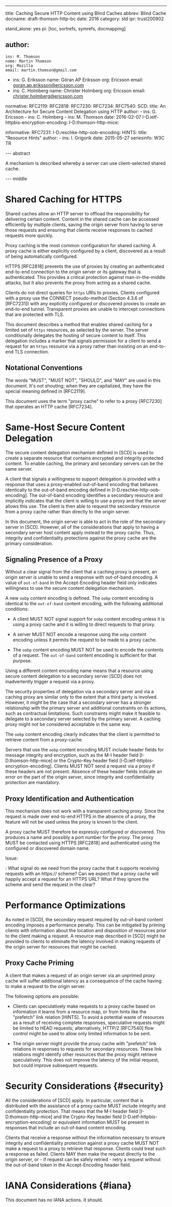 ---
title: Caching Secure HTTP Content using Blind Caches
abbrev: Blind Cache
docname: draft-thomson-http-bc
date: 2016
category: std
ipr: trust200902

stand_alone: yes
pi: [toc, sortrefs, symrefs, docmapping]

author:
 -
    ins: M. Thomson
    name: Martin Thomson
    org: Mozilla
    email: martin.thomson@gmail.com
 -
    ins: G. Eriksson
    name: Göran AP Eriksson
    org: Ericsson
    email: goran.ap.eriksson@ericsson.com
 -
    ins: C. Holmberg
    name: Christer Holmberg
    org: Ericsson
    email: christer.holmberg@ericsson.com


normative:
  RFC2119:
  RFC2818:
  RFC7230:
  RFC7234:
  RFC7540:
  SCD:
    title: An Architecture for Secure Content Delegation using HTTP
    author:
      - ins: G. Ericsson
      - ins: C. Holmberg
      - ins: M. Thomson
    date: 2016-02-07
  I-D.ietf-httpbis-encryption-encoding:
  I-D.thomson-http-mice:

informative:
  RFC7231:
  I-D.reschke-http-oob-encoding:
  HINTS:
    title: "Resource Hints"
    author:
      - ins: I. Grigorik
    date: 2015-05-27
    seriesinfo: W3C TR

--- abstract

A mechanism is described whereby a server can use client-selected shared cache.


--- middle

# Shared Caching for HTTPS

Shared caches allow an HTTP server to offload the responsibility for delivering
certain content.  Content in the shared cache can be accessed efficiently by
multiple clients, saving the origin server from having to serve those requests
and ensuring that clients receive responses to cached requests more quickly.

Proxy caching is the most common configuration for shared caching.  A proxy
cache is either explicitly configured by a client, discovered as a result of
being automatically configured.

HTTPS [RFC2818] prevents the use of proxies by creating an authenticated
end-to-end connection to the origin server or its gateway that is authenticated.
This provides a critical protection against man-in-the-middle attacks, but it
also prevents the proxy from acting as a shared cache.

Clients do not direct queries for `https` URIs to proxies.  Clients configured
with a proxy use the CONNECT pseudo-method (Section 4.3.6 of [RFC7231]) with any
explicitly configured or discovered proxies to create an end-to-end tunnel.
Transparent proxies are unable to intercept connections that are protected with
TLS.

This document describes a method that enables shared caching for a limited set
of `https` resources, as selected by the server.  The server conditionally
delegates the hosting of secure content to itself.  This delegation includes a
marker that signals permission for a client to send a request for an `https`
resource via a proxy rather than insisting on an end-to-end TLS connection.


## Notational Conventions

The words "MUST", "MUST NOT", "SHOULD", and "MAY" are used in this document.
It's not shouting; when they are capitalized, they have the special meaning
defined in [RFC2119].

This document uses the term "proxy cache" to refer to a proxy [RFC7230] that
operates an HTTP cache [RFC7234].


# Same-Host Secure Content Delegation

The secure content delegation mechanism defined in [SCD] is used to create a
separate resource that contains encrypted and integrity protected content.
To enable caching, the primary and secondary servers can be the same server.

A client that signals a willingness to support delegation is provided with a
response that uses a proxy-enabled out-of-band encoding that behaves identically
to the out-of-band encoding defined in [I-D.reschke-http-oob-encoding].  The
out-of-band encoding identifies a secondary resource and implicitly indicates
that the client is willing to use a proxy and that the server allows this use.
The client is then able to request the secondary resource from a proxy cache
rather than directly to the origin server.

In this document, the origin server is able to act in the role of the secondary
server in [SCD].  However, all of the considerations that apply to having a
secondary server host content apply instead to the proxy cache.  Thus, integrity
and confidentiality protections against the proxy cache are the primary
consideration.


## Signaling Presence of a Proxy

Without a clear signal from the client that a caching proxy is present, an
origin server is unable to send a response with out-of-band encoding.  A value
of `out-of-band` in the Accept-Encoding header field only indicates
willingness to use the secure content delegation mechanism.

A new `oobp` content encoding is defined.  The `oobp` content encoding is
identical to the `out-of-band` content encoding, with the following additional
conditions:

* A client MUST NOT signal support for `oobp` content encoding unless it is
  using a proxy cache and it is willing to direct requests to that proxy.

* A server MUST NOT encode a response using the `oobp` content encoding unless
  it permits the request to be made to a proxy cache.

* The `oobp` content encoding MUST NOT be used to encode the contents of a
  request.  The `out-of-band` content encoding is sufficient for that purpose.

Using a different content encoding name means that a resource using secure
content delegation to a secondary server [SCD] does not inadvertently trigger a
request via a proxy.

The security properties of delegation via a secondary server and via a caching
proxy are similar only to the extent that a third party is involved.  However,
it might be the case that a secondary server has a stronger relationship with
the primary server and additional constraints on its actions, such as
contractual limitations.  Such constraints might make it feasible to delegate to
a secondary server selected by the primary server.  A caching proxy might not be
considered acceptable in the same way.

The `oobp` content encoding clearly indicates that the client is permitted to
retrieve content from a proxy-cache.

Servers that use the `oobp` content encoding MUST include header fields for
message integrity and encryption, such as the M-I header field
[I-D.thomson-http-mice] or the Crypto-Key header field
[I-D.ietf-httpbis-encryption-encoding].  Clients MUST NOT send a request via a
proxy if these headers are not present.  Absence of these header fields indicate
an error on the part of the origin server, since integrity and confidentiality
protection are mandatory.


## Proxy Identification and Authentication

This mechanism does not work with a transparent caching proxy.  Since the
request is made over end-to-end HTTPS in the absence of a proxy, the feature
will not be used unless the proxy is known to the client.

A proxy cache MUST therefore be expressly configured or discovered.  This
produces a name and possibly a port number for the proxy.  The proxy MUST be
contacted using HTTPS [RFC2818] and authenticated using the configured or
discovered domain name.

Issue:

: What signal do we need from the proxy cache that it supports receiving
  requests with an https:// scheme?  Can we expect that a proxy cache will
  happily accept a request for an HTTPS URL?  What if they ignore the scheme and
  send the request in the clear?


# Performance Optimizations

As noted in [SCD], the secondary request required by out-of-band content
encoding imposes a performance penalty.  This can be mitigated by priming
clients with information about the location and disposition of resources prior
to the client making a request.  A resource map described in [SCD] might be
provided to clients to eliminate the latency involved in making requests of the
origin server for resources that might be cached.


## Proxy Cache Priming

A client that makes a request of an origin server via an unprimed proxy cache will
suffer additional latency as a consequence of the cache having to make a request
to the origin server.

The following options are possible:

* Clients can speculatively make requests to a proxy cache based on information
  it learns from a resource map, or from hints like the "prefetch" link relation
  [HINTS].  To avoid a potential waste of resources as a result of receiving
  complete responses, speculative requests might be limited to HEAD requests;
  alternatively, HTTP/2 [RFC7540] flow control might be used to allow only
  limited information to be sent.

* The origin server might provide the proxy cache with "prefetch" link relations
  in responses to requests for secondary resources.  These link relations might
  identify other resources that the proxy might retrieve speculatively.  This
  does not improve the latency of the initial request, but could improve
  subsequent requests.


# Security Considerations {#security}

All the considerations of [SCD] apply.  In particular, content that is
distributed with the assistance of a proxy cache MUST include integrity and
confidentiality protection.  That means that the M-I header field
[I-D.thomson-http-mice] and the Crypto-Key header field
[I-D.ietf-httpbis-encryption-encoding] or equivalent information MUST be present
in responses that include an out-of-band content encoding.

Clients that receive a response without the information necessary to ensure
integrity and confidentiality protection against a proxy cache MUST NOT make a
request to a proxy to retrieve that response.  Clients could treat such a
response as failed.  Clients MAY then make the request directly to the origin
server, or - if request can be safely retried - retry a request without the
out-of-band token in the Accept-Encoding header field.


# IANA Considerations {#iana}

This document has no IANA actions.  It should.
